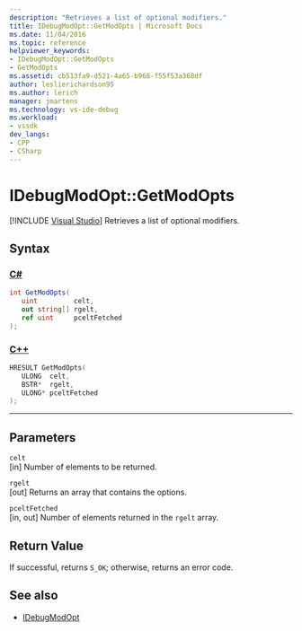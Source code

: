 ```yaml
---
description: "Retrieves a list of optional modifiers."
title: IDebugModOpt::GetModOpts | Microsoft Docs
ms.date: 11/04/2016
ms.topic: reference
helpviewer_keywords:
- IDebugModOpt::GetModOpts
- GetModOpts
ms.assetid: cb513fa9-d521-4a65-b968-f55f53a368df
author: leslierichardson95
ms.author: lerich
manager: jmartens
ms.technology: vs-ide-debug
ms.workload:
- vssdk
dev_langs:
- CPP
- CSharp
---
```

# IDebugModOpt::GetModOpts

 [!INCLUDE [Visual Studio](~/includes/applies-to-version/vs-windows-only.md)]
Retrieves a list of optional modifiers.

## Syntax

### [C#](#tab/csharp)
```csharp
int GetModOpts(
   uint         celt,
   out string[] rgelt,
   ref uint     pceltFetched
);
```
### [C++](#tab/cpp)
```cpp
HRESULT GetModOpts(
   ULONG  celt,
   BSTR*  rgelt,
   ULONG* pceltFetched
);
```
---

## Parameters
`celt`\
[in] Number of elements to be returned.

`rgelt`\
[out] Returns an array that contains the options.

`pceltFetched`\
[in, out] Number of elements returned in the `rgelt` array.

## Return Value
 If successful, returns `S_OK`; otherwise, returns an error code.

## See also
- [IDebugModOpt](../../../extensibility/debugger/reference/idebugmodopt.md)
